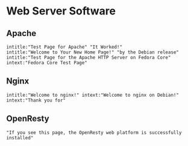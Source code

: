 # Web Server Software

## Apache

```
intitle:"Test Page for Apache" "It Worked!"
intitle:"Welcome to Your New Home Page!" "by the Debian release"
intitle:"Test Page for the Apache HTTP Server on Fedora Core" intext:"Fedora Core Test Page"
```

## Nginx

```
intitle:"Welcome to nginx!" intext:"Welcome to nginx on Debian!" intext:"Thank you for"
```

## OpenResty

```
"If you see this page, the OpenResty web platform is successfully installed"
```
